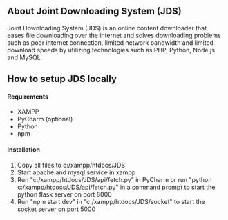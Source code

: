## About Joint Downloading System (JDS)
Joint Downloading System (JDS) is an online content downloader that eases file downloading over the internet and solves downloading problems such as poor internet connection, limited network bandwidth and limited download speeds by utilizing technologies such as PHP, Python, Node.js and MySQL.

## How to setup JDS locally
#### Requirements
* XAMPP
* PyCharm (optional)
* Python
* npm

#### Installation
1. Copy all files to c:/xampp/htdocs/JDS
2. Start apache and mysql service in xampp
3. Run "c:/xampp/htdocs/JDS/api/fetch.py" in PyCharm or run "python c:/xampp/htdocs/JDS/api/fetch.py" in a command prompt to start the python flask server on port 8000
4. Run "npm start dev" in "c:/xampp/htdocs/JDS/socket" to start the socket server on port 5000
